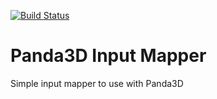 [![Build Status](https://travis-ci.org/Moguri/panda3d_inputmapper.svg?branch=master)](https://travis-ci.org/Moguri/panda3d_inputmapper)

# Panda3D Input Mapper
Simple input mapper to use with Panda3D
